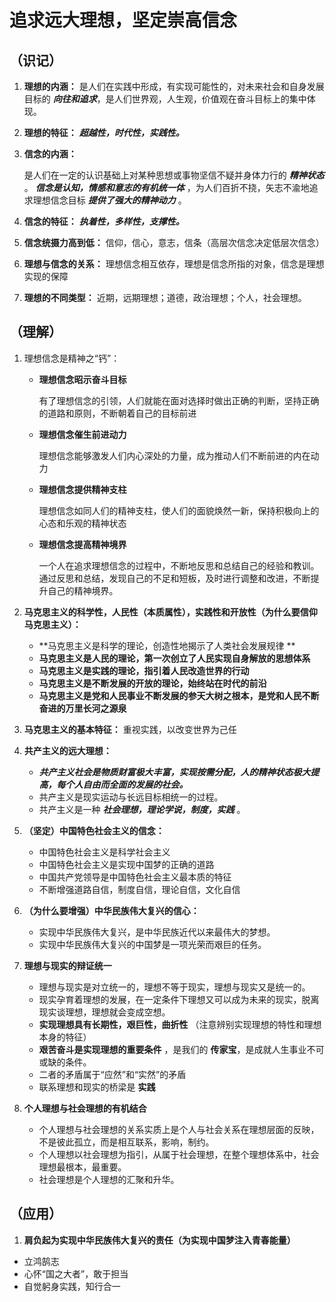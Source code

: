 # 追求远大理想，坚定崇高信念

## （识记）

01.	**理想的内涵：** 是人们在实践中形成，有实现可能性的，对未来社会和自身发展目标的 ***向往和追求***，是人们世界观，人生观，价值观在奋斗目标上的集中体现。

02.	**理想的特征：** ***超越性，时代性，实践性。***

03.	**信念的内涵：**
    
    是人们在一定的认识基础上对某种思想或事物坚信不疑并身体力行的 ***精神状态*** 。
    ***信念是认知，情感和意志的有机统一体*** ，为人们百折不挠，矢志不渝地追求理想信念目标 ***提供了强大的精神动力*** 。

04.	**信念的特征：** ***执着性，多样性，支撑性。***

05.	**信念统摄力高到低：** 信仰，信心，意志，信条（高层次信念决定低层次信念）

06.	**理想与信念的关系：** 理想信念相互依存，理想是信念所指的对象，信念是理想实现的保障

07.	**理想的不同类型：** 近期，远期理想；道德，政治理想；个人，社会理想。

## （理解）

01.	理想信念是精神之“钙”：

    - **理想信念昭示奋斗目标**
      
      有了理想信念的引领，人们就能在面对选择时做出正确的判断，坚持正确的道路和原则，不断朝着自己的目标前进

    - **理想信念催生前进动力**
      
      理想信念能够激发人们内心深处的力量，成为推动人们不断前进的内在动力

    - **理想信念提供精神支柱**
      
      理想信念如同人们的精神支柱，使人们的面貌焕然一新，保持积极向上的心态和乐观的精神状态

    - **理想信念提高精神境界**
      
      一个人在追求理想信念的过程中，不断地反思和总结自己的经验和教训。
      通过反思和总结，发现自己的不足和短板，及时进行调整和改进，不断提升自己的精神境界。


02.	**马克思主义的科学性，人民性（本质属性），实践性和开放性（为什么要信仰马克思主义）：**

    - **马克思主义是科学的理论，创造性地揭示了人类社会发展规律	**
    - **马克思主义是人民的理论，第一次创立了人民实现自身解放的思想体系**
    - **马克思主义是实践的理论，指引着人民改造世界的行动**
    - **马克思主义是不断发展的开放的理论，始终站在时代的前沿**
    - **马克思主义是党和人民事业不断发展的参天大树之根本，是党和人民不断奋进的万里长河之源泉**

03.	**马克思主义的基本特征：** 重视实践，以改变世界为己任

04.	**共产主义的远大理想：**

    - ***共产主义社会是物质财富极大丰富，实现按需分配，人的精神状态极大提高，每个人自由而全面的发展的社会。***
    - 共产主义是现实运动与长远目标相统一的过程。
    - 共产主义是一种 ***社会理想，理论学说，制度，实践*** 。

05.	**（坚定）中国特色社会主义的信念：**

    - 中国特色社会主义是科学社会主义
    - 中国特色社会主义是实现中国梦的正确的道路
    - 中国共产党领导是中国特色社会主义最本质的特征
    - 不断增强道路自信，制度自信，理论自信，文化自信

06.	**（为什么要增强）中华民族伟大复兴的信心：**

    - 实现中华民族伟大复兴，是中华民族近代以来最伟大的梦想。
    - 实现中华民族伟大复兴的中国梦是一项光荣而艰巨的任务。

07.	**理想与现实的辩证统一**

    - 理想与现实是对立统一的，理想不等于现实，理想与现实又是统一的。
    - 现实孕育着理想的发展，在一定条件下理想又可以成为未来的现实，脱离现实谈理想，理想就会变成空想。
    - **实现理想具有长期性，艰巨性，曲折性** （注意辨别实现理想的特性和理想本身的特征）
    - **艰苦奋斗是实现理想的重要条件** ，是我们的 **传家宝**，是成就人生事业不可或缺的条件。
    - 二者的矛盾属于“应然”和“实然”的矛盾
    - 联系理想和现实的桥梁是 **实践**

08.	**个人理想与社会理想的有机结合**

    - 个人理想与社会理想的关系实质上是个人与社会关系在理想层面的反映，不是彼此孤立，而是相互联系，影响，制约。
    - 个人理想以社会理想为指引，从属于社会理想，在整个理想体系中，社会理想最根本，最重要。
    - 社会理想是个人理想的汇聚和升华。


## （应用）

01.	**肩负起为实现中华民族伟大复兴的责任（为实现中国梦注入青春能量）**

  - 立鸿鹄志
  - 心怀“国之大者”，敢于担当
  - 自觉躬身实践，知行合一
